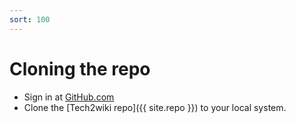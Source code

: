 ```yaml
---
sort: 100
---
```


# Cloning the repo

- Sign in at [GitHub.com](https://github.com)
- Clone the [Tech2wiki repo]({{ site.repo }}) to your local system.
